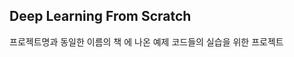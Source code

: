 ## **Deep Learning From Scratch**


프로젝트명과 동일한 이름의 책
<deep learning from scratch> 에 나온 예제 코드들의
실습을 위한 프로젝트 


